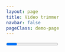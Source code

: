 ```yaml
---
layout: page
title: Video trimmer
navbar: false
pageClass: demo-page
---
```


<script setup lang="ts">
import 'media-trimmer'
import { ref, watchEffect } from 'vue'
import { trim } from 'media-trimmer'
import { type LoadInfo, type TrimState } from './VideoTrimmerUI'

const videoEditorContainer = ref<HTMLElement>()

const source = ref('')
const state = ref<TrimState>()

const progress = ref(0)
const trimmedBlob = ref<Blob>()
const resultUrl = ref<string>()

watchEffect((onCleanup) => {
  const blob = trimmedBlob.value
  const blobUrl = (resultUrl.value = blob ? URL.createObjectURL(blob) : '')
  resultUrl.value = blobUrl
  onCleanup(() => URL.revokeObjectURL(blobUrl))
})

const exportVideo = async () => {
  trimmedBlob.value = undefined
  if (!state.value) return

  try {
    trimmedBlob.value = await trim(source.value, {
      ...state.value,
      onProgress: (value) => (progress.value = value),
    })
  } catch (error) {
    alert(error)
  }
}

const onChange = (event: CustomEvent<TrimState>) => {
  console.log(event.type, event.detail)
  state.value = event.detail
}

const onLoad = (event: CustomEvent<LoadInfo>) => {
  console.log(event.type, event.detail)
  state.value = { start: 0, end: event.detail.duration, mute: false }
}

const onError = (event: CustomEvent<unknown>) => console.error(event.detail)

const inputFile = ref<File>()
const onInputFile = (event: Event) => {
  const file = (event.target as HTMLInputElement).files?.[0]
  if (file) {
    inputFile.value = file
    URL.revokeObjectURL(source.value)
    source.value = URL.createObjectURL(file)
  }
}
</script>

<div class="demo-container">
  <media-trimmer
    class="block w-full p-0.5rem box-border"
    :source="source"
    :state="state"
    :onChange="onChange"
    :onLoad="onLoad"
    :onError="onError"
  ></media-trimmer>
  <progress class="block w-full border-0" :value="progress" max="1" />
  <div class="flex items-center">
    <input
      type="file"
      accept="video/*"
      :onInput="onInputFile"
    />
    <button
      type="button"
      :onClick="exportVideo"
      :disabled="() => !state.value"
      style="padding: 1rem; border: solid white"
    >
      Export
    </button>
        <a
          v-if="resultUrl"
          :href="resultUrl"
          target="_blank"
          :download="`trimmed${inputFile ? '-' + inputFile.name : ''}.mp4`"
        >
          Download
        </a>

  </div>
  <video
    :src="resultUrl"
    height="300"
    autoplay="true"
    controls
    :class="!resultUrl && 'hidden'"
  />
</div>

<div ref="videoEditorContainer" class="demo-container" />
